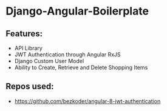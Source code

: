 # Django-Angular-Boilerplate

## Features:
- API Library
- JWT Authentication through Angular RxJS <br/>
- Django Custom User Model <br/>
- Ability to Create, Retrieve and Delete Shopping Items

## Repos used:
- https://github.com/bezkoder/angular-8-jwt-authentication
